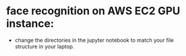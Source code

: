 # face recognition on AWS EC2 GPU instance:
* change the directories in the jupyter notebook to match your file structure in your laptop.
